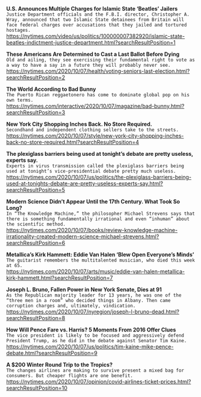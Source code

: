 **U.S. Announces Multiple Charges for Islamic State ‘Beatles’ Jailers**\
`Justice Department officials and the F.B.I. director, Christopher A. Wray, announced that two Islamic State detainees from Britain will face federal charges over accusations that they jailed and tortured hostages.`\
https://nytimes.com/video/us/politics/100000007382920/islamic-state-beatles-indictment-justice-department.html?searchResultPosition=1

**These Americans Are Determined to Cast a Last Ballot Before Dying**\
`Old and ailing, they see exercising their fundamental right to vote as a way to have a say in a future they will probably never see.`\
https://nytimes.com/2020/10/07/health/voting-seniors-last-election.html?searchResultPosition=2

**The World According to Bad Bunny**\
`The Puerto Rican reggaetonero has come to dominate global pop on his own terms.`\
https://nytimes.com/interactive/2020/10/07/magazine/bad-bunny.html?searchResultPosition=3

**New York City Shopping Inches Back. No Store Required.**\
`Secondhand and independent clothing sellers take to the streets.`\
https://nytimes.com/2020/10/07/style/new-york-city-shopping-inches-back-no-store-required.html?searchResultPosition=4

**The plexiglass barriers being used at tonight’s debate are pretty useless, experts say.**\
`Experts in virus transmission called the plexiglass barriers being used at tonight’s vice-presidential debate pretty much useless.`\
https://nytimes.com/2020/10/07/us/politics/the-plexiglass-barriers-being-used-at-tonights-debate-are-pretty-useless-experts-say.html?searchResultPosition=5

**Modern Science Didn’t Appear Until the 17th Century. What Took So Long?**\
`In “The Knowledge Machine,” the philosopher Michael Strevens says that there is something fundamentally irrational and even “inhuman” about the scientific method.`\
https://nytimes.com/2020/10/07/books/review-knowledge-machine-irrationality-created-modern-science-michael-strevens.html?searchResultPosition=6

**Metallica’s Kirk Hammett: Eddie Van Halen ‘Blew Open Everyone’s Minds’**\
`The guitarist remembers the multitalented musician, who died this week at 65.`\
https://nytimes.com/2020/10/07/arts/music/eddie-van-halen-metallica-kirk-hammett.html?searchResultPosition=7

**Joseph L. Bruno, Fallen Power in New York Senate, Dies at 91**\
`As the Republican majority leader for 13 years, he was one of the “three men in a room” who decided things in Albany. Then came corruption charges and, ultimately, vindication.`\
https://nytimes.com/2020/10/07/nyregion/joseph-l-bruno-dead.html?searchResultPosition=8

**How Will Pence Fare vs. Harris? 5 Moments From 2016 Offer Clues**\
`The vice president is likely to be focused and aggressively defend President Trump, as he did in the debate against Senator Tim Kaine.`\
https://nytimes.com/2020/10/07/us/politics/tim-kaine-mike-pence-debate.html?searchResultPosition=9

**A $200 Winter Round Trip to the Tropics?**\
`The changes airlines are making to survive present a mixed bag for consumers. But cheaper flights are one benefit.`\
https://nytimes.com/2020/10/07/opinion/covid-airlines-ticket-prices.html?searchResultPosition=10

